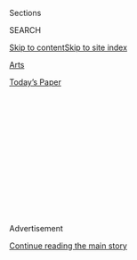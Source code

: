 <div id="app">

<div>

<div>

<div>

<div class="NYTAppHideMasthead css-1q2w90k e1suatyy0">

<div class="section css-ui9rw0 e1suatyy2">

<div class="css-eph4ug er09x8g0">

<div class="css-6n7j50">

</div>

<span class="css-1dv1kvn">Sections</span>

<div class="css-10488qs">

<span class="css-1dv1kvn">SEARCH</span>

</div>

[Skip to content](#site-content)[Skip to site
index](#site-index)

</div>

<div id="masthead-section-label" class="css-1wr3we4 eaxe0e00">

[Arts](https://www.nytimes3xbfgragh.onion/section/arts)

</div>

<div class="css-10698na e1huz5gh0">

</div>

</div>

<div id="masthead-bar-one" class="section hasLinks css-15hmgas e1csuq9d3">

<div class="css-uqyvli e1csuq9d0">

</div>

<div class="css-1uqjmks e1csuq9d1">

</div>

<div class="css-9e9ivx">

[](https://myaccount.nytimes3xbfgragh.onion/auth/login?response_type=cookie&client_id=vi)

</div>

<div class="css-1bvtpon e1csuq9d2">

[Today’s
Paper](https://www.nytimes3xbfgragh.onion/section/todayspaper)

</div>

</div>

</div>

</div>

<div data-aria-hidden="false">

<div id="site-content" data-role="main">

<div>

<div class="css-1aor85t" style="opacity:0.000000001;z-index:-1;visibility:hidden">

<div class="css-1hqnpie">

<div class="css-epjblv">

<span class="css-17xtcya">[Arts](/section/arts)</span><span class="css-x15j1o">|</span><span class="css-fwqvlz">The
Most Soothing Man on
TikTok</span>

</div>

<div class="css-k008qs">

<div class="css-1iwv8en">

<span class="css-18z7m18"></span>

<div>

</div>

</div>

<span class="css-1n6z4y">https://nyti.ms/33chGk6</span>

<div class="css-1705lsu">

<div class="css-4xjgmj">

<div class="css-4skfbu" data-role="toolbar" data-aria-label="Social Media Share buttons, Save button, and Comments Panel with current comment count" data-testid="share-tools">

  - 
  - 
  - 
  - 
    
    <div class="css-6n7j50">
    
    </div>

  - 

</div>

</div>

</div>

</div>

</div>

</div>

<div id="NYT_TOP_BANNER_REGION" class="css-13pd83m">

</div>

<div id="top-wrapper" class="css-1sy8kpn">

<div id="top-slug" class="css-l9onyx">

Advertisement

</div>

[Continue reading the main
story](#after-top)

<div class="ad top-wrapper" style="text-align:center;height:100%;display:block;min-height:250px">

<div id="top" class="place-ad" data-position="top" data-size-key="top">

</div>

</div>

<div id="after-top">

</div>

</div>

<div>

<div id="sponsor-wrapper" class="css-1hyfx7x">

<div id="sponsor-slug" class="css-19vbshk">

Supported by

</div>

[Continue reading the main
story](#after-sponsor)

<div id="sponsor" class="ad sponsor-wrapper" style="text-align:center;height:100%;display:block">

</div>

<div id="after-sponsor">

</div>

</div>

<div class="css-186x18t">

Critic’s Notebook

</div>

<div class="css-1vkm6nb ehdk2mb0">

# The Most Soothing Man on TikTok

</div>

By slowing down and soaking it all in, Larry Scott makes the whole
TikTok experience … nice.

<div class="css-79elbk" data-testid="photoviewer-wrapper">

<div class="css-z3e15g" data-testid="photoviewer-wrapper-hidden">

</div>

<div class="css-1a48zt4 ehw59r15" data-testid="photoviewer-children">

![<span class="css-16f3y1r e13ogyst0" data-aria-hidden="true">Larry
Scott’s TikTok videos are maybe the most calming thing on the internet
and, on some days, maybe the only calming thing on the
internet.</span>](https://static01.graylady3jvrrxbe.onion/images/2020/07/31/arts/31akumpo1/31akumpo1-articleLarge.jpg?quality=75&auto=webp&disable=upscale)

</div>

</div>

<div class="css-18e8msd">

<div class="css-vp77d3 epjyd6m0">

<div class="css-1baulvz">

By [<span class="css-1baulvz last-byline" itemprop="name">Jon
Caramanica</span>](https://www.nytimes3xbfgragh.onion/by/jon-caramanica)

</div>

</div>

  - July 31,
    2020

  - 
    
    <div class="css-4xjgmj">
    
    <div class="css-d8bdto" data-role="toolbar" data-aria-label="Social Media Share buttons, Save button, and Comments Panel with current comment count" data-testid="share-tools">
    
      - 
      - 
      - 
      - 
        
        <div class="css-6n7j50">
        
        </div>
    
      - 
    
    </div>
    
    </div>

</div>

</div>

<div class="section meteredContent css-1r7ky0e" name="articleBody" itemprop="articleBody">

<div class="css-1fanzo5 StoryBodyCompanionColumn">

<div class="css-53u6y8">

Some of the most illuminating, purely pleasurable videos on TikTok this
month have been Larry Scott’s awed observations of cooking, where the
teen from Florida looks on as a meal is lovingly prepared al fresco:
hand-rolled pasta dough, spices arranged by color, a knife assuredly
having its way with a pepper or onion. The recipe videos have quick
cuts, and with each new move, Scott’s eyes widen. His brow furrows just
a bit while he tries to suss out what’s being made. He eases into a
million-dollar smile when something catches his fancy. “Oh,” he says,
with a sparkle of realization. “Nice.”

That’s it. That’s the thing.

TikTok is a decentralized medium, but Scott’s gentle,
perspective-slowing reaction videos have a way of imposing just a touch
of reason to it, and untold joy. Using the duet — the TikTok function
that allows a user to watch someone else’s video and record a response
in real time — as his métier, Scott is an equal opportunity reactor.
Dance videos, romantic montages, a call to arrest the police officers
who killed Breonna Taylor, weirdo nonsense quasi-art clips, an a
cappella group singing Alicia Keys, a rack of doughnuts getting
slathered in glaze: Scott has nice’d them all.

Under [the TikTok handle
@larryakumpo](https://www.tiktok.com/@larryakumpo), Scott posts several
videos per week. They are maybe the most calming thing on the internet
and, on some days, maybe the only calming thing on the internet. He
radiates pure equanimity. No matter how eye-popping the video is, he’s
never judgmental — curious, shocked, secondhand embarrassed, maybe a
little worried, but he basically never deviates from the sweetness of
wonder.

</div>

</div>

<div>

</div>

<div class="css-1fanzo5 StoryBodyCompanionColumn">

<div class="css-53u6y8">

And then there’s the “nice” itself, which he rolls out with the
slithering embrace of a purr. It’s not wry or ironically detached — it’s
the sort of utterance that slips out almost imperceptibly when you’re
overcome by what you’re seeing. Sometimes he adds an “oh” or a “yeah” —
it’s like psychological A.S.M.R.

</div>

</div>

<div class="css-1fanzo5 StoryBodyCompanionColumn">

<div class="css-53u6y8">

This earnest observational device is a pushback to TikTok’s infinite
scroll. Scott is a watcher, trapped in the box just like the rest of us.
If we weren’t already obsessed with our phones, the last few months of
isolation have made absorbing endless content the default national mode.
We are passive in our liminal misery — waiting to be distracted,
entertained, vaccinated, liberated.

Unlike television, which requires a metacommentary that’s pithy and
interruptive — think “Beavis and Butt-Head” or “Mystery Science Theater
3000” — TikTok is already pithy and interruptive, which is why the most
effective sort of metacommentary slows down its rhythm, encouraging
reflection.

And Scott’s clips are, without fail, beatifically tranquil. Sometimes
his hair is tied up, sometimes it falls in front of his face in a loose
tangle. Often he’s reclined in bed or on a couch. His face fills up the
majority of the screen, so there’s no ambiguity about how he’s feeling.
When he lets out a “whoa,” his eyes get big, and he leans back, as if a
gust of wind has caught him off guard, nudging him gently. When his face
broadens into a smile, it has a way of almost obliterating the video
he’s reacting to with its guilelessness. When he’s frazzled, which is
very, very rarely, one single worry line creases his forehead.

</div>

</div>

<div class="css-79elbk" data-testid="photoviewer-wrapper">

<div class="css-z3e15g" data-testid="photoviewer-wrapper-hidden">

</div>

<div class="css-1a48zt4 ehw59r15" data-testid="photoviewer-children">

![<span class="css-16f3y1r e13ogyst0" data-aria-hidden="true">When Scott
realizes what dish is being prepared, his responses are
electric.</span>](https://static01.graylady3jvrrxbe.onion/images/2020/07/31/arts/31akumpo2/merlin_175164996_a14a3bf6-f832-4277-a6ca-4aab9a9173c1-articleLarge.jpg?quality=75&auto=webp&disable=upscale)

</div>

</div>

<div class="css-1fanzo5 StoryBodyCompanionColumn">

<div class="css-53u6y8">

Even though the rhythm of his clips is familiar, Scott meets them with
full presence. In an interview with
[Buzzfeed](https://www.buzzfeednews.com/article/tanyachen/a-teen-has-become-famous-on-tiktok-simply-for-saying-whoa)
last week, he said he doesn’t pre-watch the videos he duets with, so as
to preserve the integrity of his reaction.

In an ecosystem as ruthless as TikTok, with creators jockeying for
likes, followers, clout and whatever monetary privileges follow those
things, Scott’s videos are solely about encouragement, a dollop of pure
love. (The only time he’s said “not nice” was to a freestyle by the
rapper Smokepurpp that went viral for its awkwardness.)

Scott started posting videos to the app last summer — videos about
heartbreak, Frank Ocean, whether he looks like Bronny James. (He
doesn’t.) His observational duets began in March, and the catchphrases
took hold in June, not long after he graduated from high school. Now
he’s got 1.4 million followers, almost all of which he acquired this
month, as his wholesome nurturing has rapidly coursed through TikTok.

As happens often in the erratic and limitless world of social media,
Scott’s ascent is accelerating rapidly. He’s beginning to generate his
own meta-content — other users riff on his “nice,” and in one post, he
talks about people alerting him to copycats who lack his “natural flow.”

Still, how much wonder can one young man express? Last week he appeared
in a video with the [Pump
Bros](https://www.youtube.com/watch?v=YJdZQb8VOZk), a Hans & Franz of
social media who took Scott and a friend for a workout session. After
watching Scott work through some triceps kickbacks, one of them, Will
Savery, turns to the camera and declares, “The ‘oh nice’ guy is getting
swole.” Elsewhere in the video, Savery runs through barbell curls while
Scott looks on and exclaims: “Oh, nice. Yeah. Nice.”

</div>

</div>

<div class="css-cfo9c3">

</div>

<div class="css-1fanzo5 StoryBodyCompanionColumn">

<div class="css-53u6y8">

There is, here, just the tiniest tiny bit of sourness, a light curdling.
The sentience that comes when a thing you’ve been doing unconsciously,
or at least without much scrutiny, suddenly becomes a catchphrase, a
meme, a thing. An albatross you’ll carry for a week or a month or maybe
a lifetime.

In order for the “nice” to work, it has to be moving at a different
speed from everything else. It has to be the thing that reorients your
sense of time. In its steadfast but charming resistance, it’s an
encouragement that maybe you, too, should slow down. Wonder is all
around you. Take it in. Nice.

</div>

</div>

</div>

<div>

</div>

<div>

</div>

<div>

</div>

<div>

<div id="bottom-wrapper" class="css-1ede5it">

<div id="bottom-slug" class="css-l9onyx">

Advertisement

</div>

[Continue reading the main
story](#after-bottom)

<div id="bottom" class="ad bottom-wrapper" style="text-align:center;height:100%;display:block;min-height:90px">

</div>

<div id="after-bottom">

</div>

</div>

</div>

</div>

</div>

## Site Index

<div>

</div>

## Site Information Navigation

  - [© <span>2020</span> <span>The New York Times
    Company</span>](https://help.nytimes3xbfgragh.onion/hc/en-us/articles/115014792127-Copyright-notice)

<!-- end list -->

  - [NYTCo](https://www.nytco.com/)
  - [Contact
    Us](https://help.nytimes3xbfgragh.onion/hc/en-us/articles/115015385887-Contact-Us)
  - [Work with us](https://www.nytco.com/careers/)
  - [Advertise](https://nytmediakit.com/)
  - [T Brand Studio](http://www.tbrandstudio.com/)
  - [Your Ad
    Choices](https://www.nytimes3xbfgragh.onion/privacy/cookie-policy#how-do-i-manage-trackers)
  - [Privacy](https://www.nytimes3xbfgragh.onion/privacy)
  - [Terms of
    Service](https://help.nytimes3xbfgragh.onion/hc/en-us/articles/115014893428-Terms-of-service)
  - [Terms of
    Sale](https://help.nytimes3xbfgragh.onion/hc/en-us/articles/115014893968-Terms-of-sale)
  - [Site
    Map](https://spiderbites.nytimes3xbfgragh.onion)
  - [Help](https://help.nytimes3xbfgragh.onion/hc/en-us)
  - [Subscriptions](https://www.nytimes3xbfgragh.onion/subscription?campaignId=37WXW)

</div>

</div>

</div>

</div>

